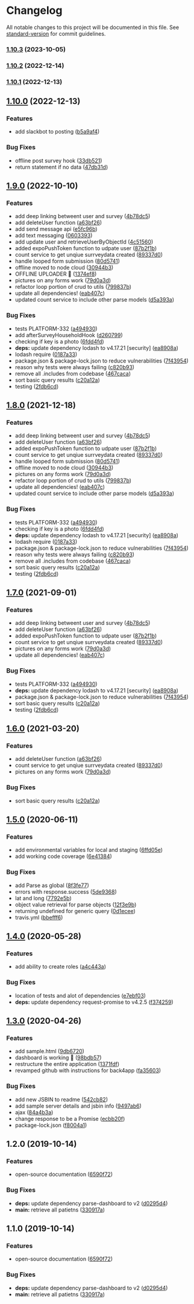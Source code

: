 # Changelog

All notable changes to this project will be documented in this file. See [standard-version](https://github.com/conventional-changelog/standard-version) for commit guidelines.

### [1.10.3](https://github.com/hopetambala/puente-node-cloudcode/compare/v1.10.2...v1.10.3) (2023-10-05)

### [1.10.2](https://github.com/hopetambala/puente-node-cloudcode/compare/v1.10.1...v1.10.2) (2022-12-14)

### [1.10.1](https://github.com/hopetambala/puente-node-cloudcode/compare/v1.10.0...v1.10.1) (2022-12-13)

## [1.10.0](https://github.com/hopetambala/puente-node-cloudcode/compare/v1.9.0...v1.10.0) (2022-12-13)


### Features

* add slackbot to posting ([b5a9af4](https://github.com/hopetambala/puente-node-cloudcode/commit/b5a9af4ea4843e7339532dfb4ed896abb71804be))


### Bug Fixes

* offline post survey hook ([33db521](https://github.com/hopetambala/puente-node-cloudcode/commit/33db521fa976f1f0f8fe322f8c4449d9a1ab25be))
* return statement if no data ([47db31d](https://github.com/hopetambala/puente-node-cloudcode/commit/47db31db0f0975c8c2b2c683fd3388d05337aa74))

## [1.9.0](https://github.com/hopetambala/puente-node-cloudcode/compare/v1.5.0...v1.9.0) (2022-10-10)


### Features

* add deep linking betweent user and survey ([4b78dc5](https://github.com/hopetambala/puente-node-cloudcode/commit/4b78dc5213ffae6d65f751c47054153488cf63df))
* add deleteUser function ([a63bf26](https://github.com/hopetambala/puente-node-cloudcode/commit/a63bf26b32b3986e1c3844324001bf49c7cfe9b7))
* add send message api ([e5fc96b](https://github.com/hopetambala/puente-node-cloudcode/commit/e5fc96bdc3a447a66202a4a1347a370aff5a05de))
* add text messaging ([0603393](https://github.com/hopetambala/puente-node-cloudcode/commit/06033934b9e8ceb9a0f8ada266970062927ef357))
* add update user and retrieveUserByObjectId ([4c51560](https://github.com/hopetambala/puente-node-cloudcode/commit/4c51560a442e1e5acbccbe0999c56b9547150ee6))
* added expoPushToken function to udpate user ([87b2f1b](https://github.com/hopetambala/puente-node-cloudcode/commit/87b2f1b2a0415b5872ee541d7b23ae6273458a11))
* count service to get unqiue surrveydata created ([89337d0](https://github.com/hopetambala/puente-node-cloudcode/commit/89337d0bfa0b65c7b138afce978143ef0069a713))
* handle looped form submission ([80d5741](https://github.com/hopetambala/puente-node-cloudcode/commit/80d5741e8b2982138ee4b877466e030822598cd7))
* offline moved to node cloud ([30944b3](https://github.com/hopetambala/puente-node-cloudcode/commit/30944b3ca3536ef04763f77f6514d76eaba1ac20))
* OFFLINE UPLOADER :tada: ([1374ef8](https://github.com/hopetambala/puente-node-cloudcode/commit/1374ef83fb9a5419ed8546960f7dbe44b7c52343))
* pictures on any forms work ([79d0a3d](https://github.com/hopetambala/puente-node-cloudcode/commit/79d0a3d0dc9a0954e68549523c5806dd6a1ce37d))
* refactor loop portion of crud to utils ([799837b](https://github.com/hopetambala/puente-node-cloudcode/commit/799837b1cf1354f394ee643e3c36d3dbb9016335))
* update all dependencies! ([eab407c](https://github.com/hopetambala/puente-node-cloudcode/commit/eab407c0a9332736d906c3ecbf1bc99be119897e))
* updated count service to include other parse models ([d5a393a](https://github.com/hopetambala/puente-node-cloudcode/commit/d5a393acd84708fc8559e5d91ecd2001d4441214))


### Bug Fixes

*  tests PLATFORM-332 ([a494930](https://github.com/hopetambala/puente-node-cloudcode/commit/a4949300a30c3aa264043acfa2b033e828762a97))
* add afterSurveyHouseholdHook ([d260799](https://github.com/hopetambala/puente-node-cloudcode/commit/d26079979e814d051d164597cbb2d5bf4776f0f2))
* checking if key is a photo ([6fdd4fd](https://github.com/hopetambala/puente-node-cloudcode/commit/6fdd4fdada93163489e16ad111f054fe62346f0e))
* **deps:** update dependency lodash to v4.17.21 [security] ([ea8908a](https://github.com/hopetambala/puente-node-cloudcode/commit/ea8908a6b8349b16ee55f7275d6f27bf94648881))
* lodash require ([0187a33](https://github.com/hopetambala/puente-node-cloudcode/commit/0187a337d815eb5d3af87228475089f4485fdbb2))
* package.json & package-lock.json to reduce vulnerabilities ([7f43954](https://github.com/hopetambala/puente-node-cloudcode/commit/7f4395439f3cb7b61ed005aa476817ba814dea42))
* reason why tests were always failing ([c820b93](https://github.com/hopetambala/puente-node-cloudcode/commit/c820b936dc00e4e6d17bcffd9c75f18a243ce7a3))
* remove all .includes from codebase ([467caca](https://github.com/hopetambala/puente-node-cloudcode/commit/467cacaeea27dcf64f5dcfbb4b36d11046adf3e2))
* sort basic query results ([c20a12a](https://github.com/hopetambala/puente-node-cloudcode/commit/c20a12a37debffa8edbf585b982a9e0ba8dc53be))
* testing ([2fdb6cd](https://github.com/hopetambala/puente-node-cloudcode/commit/2fdb6cd2663725b0a938573dee968fee8eae5641))

## [1.8.0](https://github.com/hopetambala/puente-node-cloudcode/compare/v1.5.0...v1.8.0) (2021-12-18)


### Features

* add deep linking betweent user and survey ([4b78dc5](https://github.com/hopetambala/puente-node-cloudcode/commit/4b78dc5213ffae6d65f751c47054153488cf63df))
* add deleteUser function ([a63bf26](https://github.com/hopetambala/puente-node-cloudcode/commit/a63bf26b32b3986e1c3844324001bf49c7cfe9b7))
* added expoPushToken function to udpate user ([87b2f1b](https://github.com/hopetambala/puente-node-cloudcode/commit/87b2f1b2a0415b5872ee541d7b23ae6273458a11))
* count service to get unqiue surrveydata created ([89337d0](https://github.com/hopetambala/puente-node-cloudcode/commit/89337d0bfa0b65c7b138afce978143ef0069a713))
* handle looped form submission ([80d5741](https://github.com/hopetambala/puente-node-cloudcode/commit/80d5741e8b2982138ee4b877466e030822598cd7))
* offline moved to node cloud ([30944b3](https://github.com/hopetambala/puente-node-cloudcode/commit/30944b3ca3536ef04763f77f6514d76eaba1ac20))
* pictures on any forms work ([79d0a3d](https://github.com/hopetambala/puente-node-cloudcode/commit/79d0a3d0dc9a0954e68549523c5806dd6a1ce37d))
* refactor loop portion of crud to utils ([799837b](https://github.com/hopetambala/puente-node-cloudcode/commit/799837b1cf1354f394ee643e3c36d3dbb9016335))
* update all dependencies! ([eab407c](https://github.com/hopetambala/puente-node-cloudcode/commit/eab407c0a9332736d906c3ecbf1bc99be119897e))
* updated count service to include other parse models ([d5a393a](https://github.com/hopetambala/puente-node-cloudcode/commit/d5a393acd84708fc8559e5d91ecd2001d4441214))


### Bug Fixes

*  tests PLATFORM-332 ([a494930](https://github.com/hopetambala/puente-node-cloudcode/commit/a4949300a30c3aa264043acfa2b033e828762a97))
* checking if key is a photo ([6fdd4fd](https://github.com/hopetambala/puente-node-cloudcode/commit/6fdd4fdada93163489e16ad111f054fe62346f0e))
* **deps:** update dependency lodash to v4.17.21 [security] ([ea8908a](https://github.com/hopetambala/puente-node-cloudcode/commit/ea8908a6b8349b16ee55f7275d6f27bf94648881))
* lodash require ([0187a33](https://github.com/hopetambala/puente-node-cloudcode/commit/0187a337d815eb5d3af87228475089f4485fdbb2))
* package.json & package-lock.json to reduce vulnerabilities ([7f43954](https://github.com/hopetambala/puente-node-cloudcode/commit/7f4395439f3cb7b61ed005aa476817ba814dea42))
* reason why tests were always failing ([c820b93](https://github.com/hopetambala/puente-node-cloudcode/commit/c820b936dc00e4e6d17bcffd9c75f18a243ce7a3))
* remove all .includes from codebase ([467caca](https://github.com/hopetambala/puente-node-cloudcode/commit/467cacaeea27dcf64f5dcfbb4b36d11046adf3e2))
* sort basic query results ([c20a12a](https://github.com/hopetambala/puente-node-cloudcode/commit/c20a12a37debffa8edbf585b982a9e0ba8dc53be))
* testing ([2fdb6cd](https://github.com/hopetambala/puente-node-cloudcode/commit/2fdb6cd2663725b0a938573dee968fee8eae5641))

## [1.7.0](https://github.com/hopetambala/puente-node-cloudcode/compare/v1.5.0...v1.7.0) (2021-09-01)


### Features

* add deep linking betweent user and survey ([4b78dc5](https://github.com/hopetambala/puente-node-cloudcode/commit/4b78dc5213ffae6d65f751c47054153488cf63df))
* add deleteUser function ([a63bf26](https://github.com/hopetambala/puente-node-cloudcode/commit/a63bf26b32b3986e1c3844324001bf49c7cfe9b7))
* added expoPushToken function to udpate user ([87b2f1b](https://github.com/hopetambala/puente-node-cloudcode/commit/87b2f1b2a0415b5872ee541d7b23ae6273458a11))
* count service to get unqiue surrveydata created ([89337d0](https://github.com/hopetambala/puente-node-cloudcode/commit/89337d0bfa0b65c7b138afce978143ef0069a713))
* pictures on any forms work ([79d0a3d](https://github.com/hopetambala/puente-node-cloudcode/commit/79d0a3d0dc9a0954e68549523c5806dd6a1ce37d))
* update all dependencies! ([eab407c](https://github.com/hopetambala/puente-node-cloudcode/commit/eab407c0a9332736d906c3ecbf1bc99be119897e))


### Bug Fixes

*  tests PLATFORM-332 ([a494930](https://github.com/hopetambala/puente-node-cloudcode/commit/a4949300a30c3aa264043acfa2b033e828762a97))
* **deps:** update dependency lodash to v4.17.21 [security] ([ea8908a](https://github.com/hopetambala/puente-node-cloudcode/commit/ea8908a6b8349b16ee55f7275d6f27bf94648881))
* package.json & package-lock.json to reduce vulnerabilities ([7f43954](https://github.com/hopetambala/puente-node-cloudcode/commit/7f4395439f3cb7b61ed005aa476817ba814dea42))
* sort basic query results ([c20a12a](https://github.com/hopetambala/puente-node-cloudcode/commit/c20a12a37debffa8edbf585b982a9e0ba8dc53be))
* testing ([2fdb6cd](https://github.com/hopetambala/puente-node-cloudcode/commit/2fdb6cd2663725b0a938573dee968fee8eae5641))

## [1.6.0](https://github.com/hopetambala/puente-node-cloudcode/compare/v1.5.0...v1.6.0) (2021-03-20)


### Features

* add deleteUser function ([a63bf26](https://github.com/hopetambala/puente-node-cloudcode/commit/a63bf26b32b3986e1c3844324001bf49c7cfe9b7))
* count service to get unqiue surrveydata created ([89337d0](https://github.com/hopetambala/puente-node-cloudcode/commit/89337d0bfa0b65c7b138afce978143ef0069a713))
* pictures on any forms work ([79d0a3d](https://github.com/hopetambala/puente-node-cloudcode/commit/79d0a3d0dc9a0954e68549523c5806dd6a1ce37d))


### Bug Fixes

* sort basic query results ([c20a12a](https://github.com/hopetambala/puente-node-cloudcode/commit/c20a12a37debffa8edbf585b982a9e0ba8dc53be))

## [1.5.0](https://github.com/hopetambala/puente-node-cloudcode/compare/v1.4.0...v1.5.0) (2020-06-11)


### Features

* add environmental variables for local and staging ([6ffd05e](https://github.com/hopetambala/puente-node-cloudcode/commit/6ffd05e3092ddac80b7c1c8def8fcc1cbfd2cd51))
* add working code coverage ([6e41384](https://github.com/hopetambala/puente-node-cloudcode/commit/6e41384295452513404a7bc4660640a3b3d46347))


### Bug Fixes

* add Parse as global ([8f3fe77](https://github.com/hopetambala/puente-node-cloudcode/commit/8f3fe7727c8efd0a53c12add9cadf3d43407a395))
* errors with response.success ([5de9368](https://github.com/hopetambala/puente-node-cloudcode/commit/5de93682a6ebac32c2a7431e7b892db39a0bc266))
* lat and long ([7792e5b](https://github.com/hopetambala/puente-node-cloudcode/commit/7792e5b700d1f59313110e52c853a47bdaec4254))
* object value retrieval for parse objects ([12f3e9b](https://github.com/hopetambala/puente-node-cloudcode/commit/12f3e9bf77af91ca359a43d47329d36453a2b027))
* returning undefined for generic query ([0d1ecee](https://github.com/hopetambala/puente-node-cloudcode/commit/0d1ecee2cd17a965b3ddafee926ee531ea6881a5))
* travis.yml ([bbefff6](https://github.com/hopetambala/puente-node-cloudcode/commit/bbefff66c56de1ac08ae78eff253db8341fbeb5f))

## [1.4.0](https://github.com/hopetambala/puente-node-cloudcode/compare/v1.3.0...v1.4.0) (2020-05-28)


### Features

* add ability to create roles ([a4c443a](https://github.com/hopetambala/puente-node-cloudcode/commit/a4c443aeed98442f09224f376ee93d2991fa5181))


### Bug Fixes

* location of tests and alot of dependencies ([e7ebf03](https://github.com/hopetambala/puente-node-cloudcode/commit/e7ebf0395cc17aecab50f1b5a33c4faf3c7ee40d))
* **deps:** update dependency request-promise to v4.2.5 ([f374259](https://github.com/hopetambala/puente-node-cloudcode/commit/f3742594df8f172693bd276cce3a2450393de67a))

## [1.3.0](https://github.com/hopetambala/puente-node-cloudcode/compare/v1.2.0...v1.3.0) (2020-04-26)


### Features

* add sample.html ([9db6720](https://github.com/hopetambala/puente-node-cloudcode/commit/9db6720e003261815ba518adf73feb2fe6f29021))
* dashboard is working :confetti_ball: ([98bdb57](https://github.com/hopetambala/puente-node-cloudcode/commit/98bdb5709130411c6d7547e846c4b33e873622b8))
* restructure the entire application ([1371fdf](https://github.com/hopetambala/puente-node-cloudcode/commit/1371fdff2ff89b34fcbd0d4764dde0bd4a07ba6b))
* revamped github with instructions for back4app ([fa35603](https://github.com/hopetambala/puente-node-cloudcode/commit/fa35603f8ba9ae4230da823af5e07241fc3b8b14))


### Bug Fixes

* add new JSBIN to readme ([542cb82](https://github.com/hopetambala/puente-node-cloudcode/commit/542cb8250ce43702474e79d79e11d573a6022ffb))
* add sample server details and jsbin info ([9497ab6](https://github.com/hopetambala/puente-node-cloudcode/commit/9497ab65a3877b10e4abb4dfd4a3a3af13d5673b))
* ajax ([84a4b3a](https://github.com/hopetambala/puente-node-cloudcode/commit/84a4b3ac399256e7b390e5c272f338576ab0c31a))
* change response to be a Promise ([ecbb20f](https://github.com/hopetambala/puente-node-cloudcode/commit/ecbb20f4ed120e5116f561c2cff4f6a57b58aa6a))
* package-lock.json ([f8004a1](https://github.com/hopetambala/puente-node-cloudcode/commit/f8004a159dbdeab4505a1edf357a508662155b3e))

## 1.2.0 (2019-10-14)


### Features

* open-source documentation ([6590f72](https://github.com/hopetambala/puente-node-cloudcode/commit/6590f726720081c7d1f27f8f53f7d6f66187f8bc))


### Bug Fixes

* **deps:** update dependency parse-dashboard to v2 ([d0295d4](https://github.com/hopetambala/puente-node-cloudcode/commit/d0295d4861bb99d3852917e09971a39aeef6f869))
* **main:** retrieve all patietns ([330917a](https://github.com/hopetambala/puente-node-cloudcode/commit/330917a36bf8e65297e13239c734a86bfaaea661))

## 1.1.0 (2019-10-14)


### Features

* open-source documentation ([6590f72](https://github.com/hopetambala/puente-node-cloudcode/commit/6590f726720081c7d1f27f8f53f7d6f66187f8bc))


### Bug Fixes

* **deps:** update dependency parse-dashboard to v2 ([d0295d4](https://github.com/hopetambala/puente-node-cloudcode/commit/d0295d4861bb99d3852917e09971a39aeef6f869))
* **main:** retrieve all patietns ([330917a](https://github.com/hopetambala/puente-node-cloudcode/commit/330917a36bf8e65297e13239c734a86bfaaea661))
